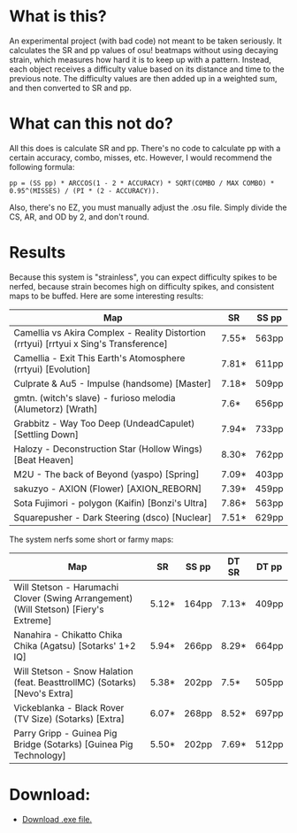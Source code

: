 # What is this?
An experimental project (with bad code) not meant to be taken seriously. It calculates the SR and pp values of osu! beatmaps without using decaying strain, which measures how hard it is to keep up with a pattern. Instead, each object receives a difficulty value based on its distance and time to the previous note. The difficulty values are then added up in a weighted sum, and then converted to SR and pp.

# What can this not do?
All this does is calculate SR and pp. There's no code to calculate pp with a certain accuracy, combo, misses, etc. However, I would recommend the following formula:

`pp = (SS pp) * ARCCOS(1 - 2 * ACCURACY) * SQRT(COMBO / MAX COMBO) * 0.95^(MISSES) / (PI * (2 - ACCURACY)).`

Also, there's no EZ, you must manually adjust the .osu file. Simply divide the CS, AR, and OD by 2, and don't round.

# Results
Because this system is "strainless", you can expect difficulty spikes to be nerfed, because strain becomes high on difficulty spikes, and  consistent maps to be buffed.
Here are some interesting results:

Map|SR|SS pp
---|---|---
Camellia vs Akira Complex - Reality Distortion (rrtyui) [rrtyui x Sing's Transference] | 7.55* | 563pp
Camellia - Exit This Earth's Atomosphere (rrtyui) [Evolution] | 7.81* | 611pp
Culprate & Au5 - Impulse (handsome) [Master] | 7.18* | 509pp
gmtn. (witch's slave) - furioso melodia (Alumetorz) [Wrath] | 7.6* | 656pp
Grabbitz - Way Too Deep (UndeadCapulet) [Settling Down] | 7.94* | 733pp
Halozy - Deconstruction Star (Hollow Wings) [Beat Heaven] | 8.30* | 762pp
M2U - The back of Beyond (yaspo) [Spring] | 7.09* | 403pp
sakuzyo - AXION (Flower) [AXION_REBORN] | 7.39* | 459pp
Sota Fujimori - polygon (Kaifin) [Bonzi's Ultra] | 7.86* | 563pp
Squarepusher - Dark Steering (dsco) [Nuclear] | 7.51* | 629pp

The system nerfs some short or farmy maps:

Map|SR|SS pp|DT SR|DT pp
---|---|---|---|---
Will Stetson - Harumachi Clover (Swing Arrangement) (Will Stetson) [Fiery's Extreme] | 5.12* | 164pp | 7.13* | 409pp
Nanahira - Chikatto Chika Chika (Agatsu) [Sotarks' 1+2 IQ] | 5.94* | 266pp | 8.29* | 664pp
Will Stetson - Snow Halation (feat. BeasttrollMC) (Sotarks) [Nevo's Extra] | 5.38* | 202pp | 7.5* | 505pp
Vickeblanka - Black Rover (TV Size) (Sotarks) [Extra] | 6.07* | 268pp | 8.52* | 697pp
Parry Gripp - Guinea Pig Bridge (Sotarks) [Guinea Pig Technology] | 5.50* | 202pp | 7.69* | 512pp


# Download:
* [Download .exe file.](https://naitsirk.s-ul.eu/gVFF1Lp1.exe)
